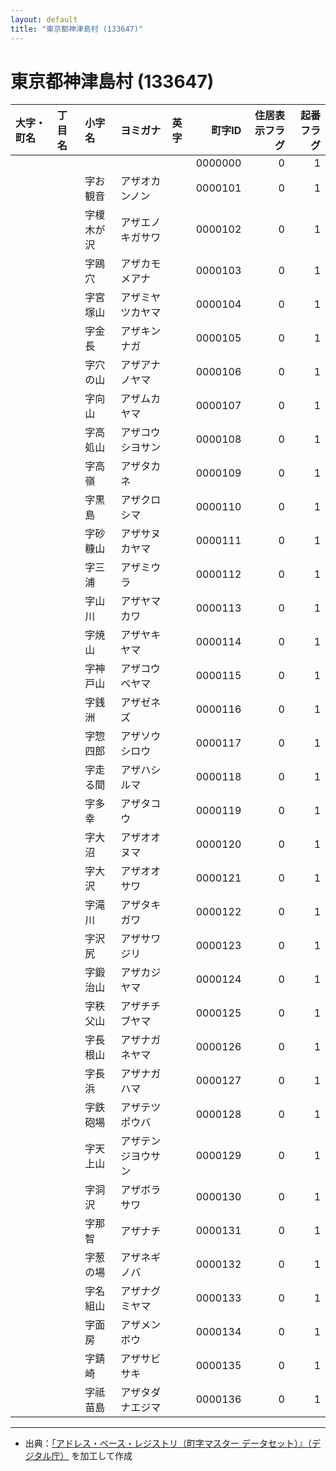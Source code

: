 ```yaml
---
layout: default
title: "東京都神津島村 (133647)"
---
```


# 東京都神津島村 (133647)

| 大字・町名 | 丁目名 | 小字名 | ヨミガナ | 英字 | 町字ID | 住居表示フラグ | 起番フラグ |
|:--------|:------|:------|:-----------------|:---------------------|--------:|----------:|--------:|
|  |  |  |  |  | 0000000 | 0 | 1 |
|  |  | 字お観音 | アザオカンノン |  | 0000101 | 0 | 1 |
|  |  | 字榎木が沢 | アザエノキガサワ |  | 0000102 | 0 | 1 |
|  |  | 字鴎穴 | アザカモメアナ |  | 0000103 | 0 | 1 |
|  |  | 字宮塚山 | アザミヤツカヤマ |  | 0000104 | 0 | 1 |
|  |  | 字金長 | アザキンナガ |  | 0000105 | 0 | 1 |
|  |  | 字穴の山 | アザアナノヤマ |  | 0000106 | 0 | 1 |
|  |  | 字向山 | アザムカヤマ |  | 0000107 | 0 | 1 |
|  |  | 字高処山 | アザコウシヨサン |  | 0000108 | 0 | 1 |
|  |  | 字高嶺 | アザタカネ |  | 0000109 | 0 | 1 |
|  |  | 字黒島 | アザクロシマ |  | 0000110 | 0 | 1 |
|  |  | 字砂糠山 | アザサヌカヤマ |  | 0000111 | 0 | 1 |
|  |  | 字三浦 | アザミウラ |  | 0000112 | 0 | 1 |
|  |  | 字山川 | アザヤマカワ |  | 0000113 | 0 | 1 |
|  |  | 字焼山 | アザヤキヤマ |  | 0000114 | 0 | 1 |
|  |  | 字神戸山 | アザコウベヤマ |  | 0000115 | 0 | 1 |
|  |  | 字銭洲 | アザゼネズ |  | 0000116 | 0 | 1 |
|  |  | 字惣四郎 | アザソウシロウ |  | 0000117 | 0 | 1 |
|  |  | 字走る間 | アザハシルマ |  | 0000118 | 0 | 1 |
|  |  | 字多幸 | アザタコウ |  | 0000119 | 0 | 1 |
|  |  | 字大沼 | アザオオヌマ |  | 0000120 | 0 | 1 |
|  |  | 字大沢 | アザオオサワ |  | 0000121 | 0 | 1 |
|  |  | 字滝川 | アザタキガワ |  | 0000122 | 0 | 1 |
|  |  | 字沢尻 | アザサワジリ |  | 0000123 | 0 | 1 |
|  |  | 字鍛治山 | アザカジヤマ |  | 0000124 | 0 | 1 |
|  |  | 字秩父山 | アザチチブヤマ |  | 0000125 | 0 | 1 |
|  |  | 字長根山 | アザナガネヤマ |  | 0000126 | 0 | 1 |
|  |  | 字長浜 | アザナガハマ |  | 0000127 | 0 | 1 |
|  |  | 字鉄砲場 | アザテツポウバ |  | 0000128 | 0 | 1 |
|  |  | 字天上山 | アザテンジヨウサン |  | 0000129 | 0 | 1 |
|  |  | 字洞沢 | アザボラサワ |  | 0000130 | 0 | 1 |
|  |  | 字那智 | アザナチ |  | 0000131 | 0 | 1 |
|  |  | 字葱の場 | アザネギノバ |  | 0000132 | 0 | 1 |
|  |  | 字名組山 | アザナグミヤマ |  | 0000133 | 0 | 1 |
|  |  | 字面房 | アザメンボウ |  | 0000134 | 0 | 1 |
|  |  | 字錆崎 | アザサビサキ |  | 0000135 | 0 | 1 |
|  |  | 字祗苗島 | アザタダナエジマ |  | 0000136 | 0 | 1 |

---

- 出典：[「アドレス・ベース・レジストリ（町字マスター データセット）』（デジタル庁）](https://www.digital.go.jp/policies/base_registry_address/) を加工して作成
